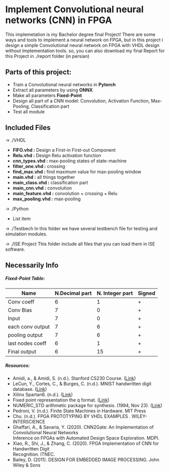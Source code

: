 # Implement Convolutional neural networks (CNN) in FPGA

This implemetation is my Bachelor degree final Project!
There are some ways and tools to implement a neural network on FPGA, but in this project i design a simple Convolutional neural network on FPGA with VHDL design without Implementation tools. 
so, you can also download my final Report for this Project in ./report folder (in persian)


## Parts of this project:
 - Train a Convolutional neural networks in **Pytorch**
 - Extract all parameters by using **ONNX**
 - Make all parameters **Fixed-Point**
 - Design all part of a CNN model: Convolution, Activation Function, Max-Pooling, Classification part
 - Test all module

## Included Files

-> ./VHDL

 - **FIFO.vhd               :** Design a First-in First-out Component
 - **Relu.vhd                :** Design Relu activation function 
 - **cnn_types.vhd      :** max-pooling states of state-machine
 - **filter_one.vhd       :**  crossing
 - **find_max.vhd        :** find maximum value for max-pooling window
 - **main.vhd               :** all things together
 - **main_class.vhd     :** classification part
 - **main_cnn.vhd       :** convolution
 - **main_feature.vhd :** convolution + crossing + Relu
 - **max_pooling.vhd  :** max-pooling

-> ./Python

 - List item

-> ./Testbech
In this folder we have several testbench file for testing and simulation modules.

-> ./ISE Project
This folder include all files that you can load them in ISE software.

 


## Necessarily Info

 ##### Fixed-Point Table:
 
|  Name| N.Decimal part |N. Integer part| Signed
|--|--|--|--
| Conv coeff |6 | 1 | +
| Conv Bias| 7| 0 | +
| Input | 7|  0| +
| each conv output |7 | 6 |+
| pooling output | 7| 6 |+
| last nodes coeff |6 | 1 |+
| Final output | 6| 15 |+

 ##### Resources:
 

 - Amidi, a., & Amidi, S. (n.d.). Stanford CS230 Course. ([Link](https://stanford.edu/~shervine/l/fa/teaching/cs-230/cheatsheet-convolutional-neural-networks))
- LeCun, Y., Cortes, C., & Burges, C. (n.d.). MNIST handwritten digit database. ([Link](http://yann.lecun.com/exdb/mnist/))
- Xilinx Spartan6. (n.d.). ([Link](https://www.xilinx.com/products/silicon-devices/fpga/spartan-%20%20%206.html))
- Fixed point representation the q format. ([Link](https://www.allaboutcircuits.com/technical-articles/fixed-point-representation-the-q-format-and-addition-examples/))
- NUMERIC_STD arithmetic package for synthesis. (1994, Nov 23). ([Link](https://www.csee.umbc.edu/portal/help/VHDL/packages/numeric_std.vhd))
- Pedroni, V. (n.d.). Finite State Machines in Hardware. MIT Press
- Chu. (n.d.). FPGA PROTOTYPING BY VHDL EXAMPLES . WILEY-INTERSCIENCE
- Ghaffari, A., & Savaria, Y. (2020). CNN2Gate: An Implementation of Convolutional Neural Networks  
Inference on FPGAs with Automated Design Space Exploration. MDPI.
- Xiao, R., Shi, J., & Zhang, C. (2020). FPGA Implementation of CNN for Handwritten Digit  
Recognition. ITNEC.
- Bailey, D. (2011). DESIGN FOR EMBEDDED IMAGE PROCESSING. John Wiley & Sons
